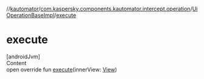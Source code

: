 //[kautomator](../../index.md)/[com.kaspersky.components.kautomator.intercept.operation](../index.md)/[UiOperationBaseImpl](index.md)/[execute](execute.md)



# execute  
[androidJvm]  
Content  
open override fun [execute](execute.md)(innerView: [View](index.md))  



